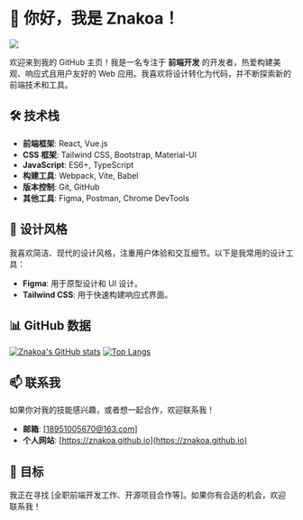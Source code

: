 # 👋 你好，我是 Znakoa！

<a href="https://github.com/znakoa" target="_blank"><img align=center src="https://img.shields.io/badge/github-znakoa-%231677ff?style=for-the-badge"/></a>

欢迎来到我的 GitHub 主页！我是一名专注于 **前端开发** 的开发者，热爱构建美观、响应式且用户友好的 Web 应用。我喜欢将设计转化为代码，并不断探索新的前端技术和工具。

## 🛠️ 技术栈

- **前端框架**: React, Vue.js
- **CSS 框架**: Tailwind CSS, Bootstrap, Material-UI
- **JavaScript**: ES6+, TypeScript
- **构建工具**: Webpack, Vite, Babel
- **版本控制**: Git, GitHub
- **其他工具**: Figma, Postman, Chrome DevTools

## 🎨 设计风格

我喜欢简洁、现代的设计风格，注重用户体验和交互细节。以下是我常用的设计工具：
- **Figma**: 用于原型设计和 UI 设计。
- **Tailwind CSS**: 用于快速构建响应式界面。

## 📊 GitHub 数据

[![Znakoa's GitHub stats](https://github-readme-stats.vercel.app/api?username=znakoa&show_icons=true&theme=radical&hide=contribs,prs)](https://github.com/znakoa)
[![Top Langs](https://github-readme-stats.vercel.app/api/top-langs/?username=znakoa&layout=compact&theme=radical)](https://github.com/znakoa)

## 📫 联系我

如果你对我的技能感兴趣，或者想一起合作，欢迎联系我！
- **邮箱**: [18951005670@163.com]
- **个人网站**: [https://znakoa.github.io](https://znakoa.github.io)

## 🎯 目标

我正在寻找 [全职前端开发工作、开源项目合作等]。如果你有合适的机会，欢迎联系我！

